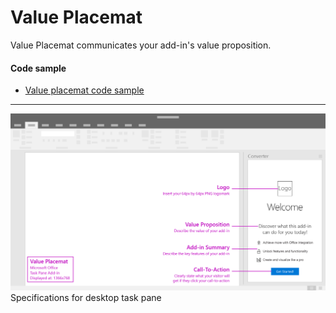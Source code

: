 # Value Placemat

Value Placemat communicates your add-in's value proposition.

#### Code sample
* [Value placemat code sample](../templates/first-run/value-placemat)

***

![First Run - Value Placemat - Specifications for desktop task pane](../assets/images/valuePlacemat_taskPaneCallouts.png)
Specifications for desktop task pane 
